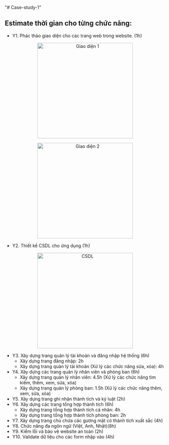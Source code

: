 "# Case-study-1" 
## Estimate thời gian cho từng chức năng:
- Y1. Phác thảo giao diện cho các trang web trong website. (1h)

<p align="center">
  <img src="https://github.com/user-attachments/assets/aaf123c7-b11f-43c7-a82c-6e196220ba9f" alt="Giao diện 1" width="300" />
</p>

<p align="center">
  <img src="https://github.com/user-attachments/assets/5e394d40-5983-42bb-a9d9-31f4e5f61e19" alt="Giao diện 2" width="300" />
</p>

- Y2. Thiết kế CSDL cho ứng dụng (1h)

<p align="center">
  <img src="https://github.com/user-attachments/assets/e201b53d-dd12-4bf0-9d2a-efa3f58696ca" alt="CSDL" width="300" />
</p>

- Y3. Xây dựng trang quản lý tài khoản và đăng nhập hệ thống (6h)
  + Xây dựng trang đăng nhập: 2h
  + Xây dựng trang quản lý tài khoản (Xử lý các chức năng sửa, xóa): 4h
- Y4. Xây dựng các trang quản lý nhân viên và phòng ban (6h)
  + Xây dựng trang quản lý nhân viên: 4.5h (Xử lý các chức năng tìm kiếm, thêm, xem, sửa, xóa)
  + Xây dựng trang quản lý phòng ban: 1.5h (Xử lý các chức năng thêm, xem, sửa, xóa)
- Y5. Xây dựng trang ghi nhận thành tích và kỷ luật (2h)
- Y6. Xây dựng các trang tổng hợp thành tích (6h)
  + Xây dựng trang tổng hợp thành tích cá nhân: 4h
  + Xây dựng trang tổng hợp thành tích phòng ban: 2h
- Y7. Xây dựng trang chủ chứa các gương mặt có thành tích xuất sắc (4h) 
- Y8. Chức năng đa ngôn ngữ (Việt, Anh, Nhật)(8h)
- Y9. Kiểm lỗi và bảo vệ website an toàn (2h)
-	Y10. Validate dữ liệu cho các form nhập vào (4h)

